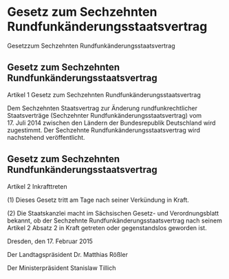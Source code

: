 # Gesetz zum Sechzehnten Rundfunkänderungsstaatsvertrag


Gesetzzum Sechzehnten Rundfunkänderungsstaatsvertrag

## Gesetz zum Sechzehnten Rundfunkänderungsstaatsvertrag
 Artikel 1  Gesetz zum Sechzehnten Rundfunkänderungsstaatsvertrag

Dem Sechzehnten Staatsvertrag zur Änderung rundfunkrechtlicher Staatsverträge (Sechzehnter Rundfunkänderungsstaatsvertrag) vom 17. Juli 2014 zwischen den Ländern der Bundesrepublik Deutschland wird zugestimmt. Der Sechzehnte Rundfunkänderungsstaatsvertrag wird nachstehend veröffentlicht.


## Gesetz zum Sechzehnten Rundfunkänderungsstaatsvertrag
 Artikel 2  Inkrafttreten

(1) Dieses Gesetz tritt am Tage nach seiner Verkündung in Kraft.

(2) Die Staatskanzlei macht im Sächsischen Gesetz- und Verordnungsblatt bekannt, ob der Sechzehnte Rundfunkänderungsstaatsvertrag nach seinem Artikel 2 Absatz 2 in Kraft getreten oder gegenstandslos geworden ist.

Dresden, den 17. Februar 2015

Der Landtagspräsident  Dr. Matthias Rößler

Der Ministerpräsident  Stanislaw Tillich

